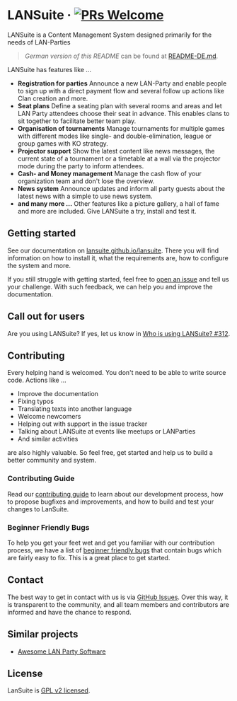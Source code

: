 # LANSuite &middot;  [![PRs Welcome](https://img.shields.io/badge/PRs-welcome-brightgreen.svg)](CONTRIBUTING.md#pull-requests)

LANSuite is a Content Management System designed primarily for the needs of LAN-Parties

> *German version of this README* can be found at [README-DE.md](./README-DE.md).

LANSuite has features like ...

* **Registration for parties** Announce a new LAN-Party and enable people to sign up with a direct payment flow and several follow up actions like Clan creation and more.
* **Seat plans** Define a seating plan with several rooms and areas and let LAN Party attendees choose their seat in advance. This enables clans to sit together to facilitate better team play.
* **Organisation of tournaments** Manage tournaments for multiple games with different modes like single- and double-elimination, league or group games with KO strategy.
* **Projector support** Show the latest content like news messages, the current state of a tournament or a timetable at a wall via the projector mode during the party to inform attendees.
* **Cash- and Money management** Manage the cash flow of your organization team and don't lose the overview.
* **News system** Announce updates and inform all party guests about the latest news with a simple to use news system.
* **and many more ...** Other features like a picture gallery, a hall of fame and more are included. Give LANSuite a try, install and test it.

## Getting started

See our documentation on [lansuite.github.io/lansuite](https://lansuite.github.io/lansuite/docs/installation.html).
There you will find information on how to install it, what the requirements are, how to configure the system and more.

If you still struggle with getting started, feel free to [open an issue](https://github.com/lansuite/lansuite/issues/new) and tell us your challenge.
With such feedback, we can help you and improve the documentation.

## Call out for users

Are you using LANSuite?
If yes, let us know in [Who is using LANSuite? #312](https://github.com/lansuite/lansuite/issues/312).

## Contributing

Every helping hand is welcomed.
You don't need to be able to write source code.
Actions like ...

* Improve the documentation
* Fixing typos
* Translating texts into another language
* Welcome newcomers
* Helping out with support in the issue tracker
* Talking about LANSuite at events like meetups or LANParties
* And similar activities

are also highly valuable.
So feel free, get started and help us to build a better community and system.

### Contributing Guide

Read our [contributing guide](https://github.com/lansuite/lansuite/blob/master/CONTRIBUTING.md) to learn about our development process, how to propose bugfixes and improvements, and how to build and test your changes to LanSuite.

### Beginner Friendly Bugs

To help you get your feet wet and get you familiar with our contribution process, we have a list of [beginner friendly bugs](https://github.com/LanSuite/LanSuite/labels/good%20first%20issue) that contain bugs which are fairly easy to fix. This is a great place to get started.

## Contact

The best way to get in contact with us is via [GitHub Issues](https://github.com/lansuite/lansuite/issues).
Over this way, it is transparent to the community, and all team members and contributors are informed and have the chance to respond.

## Similar projects

* [Awesome LAN Party Software](https://github.com/LANparties/awesome-lanparty-software)

## License

LanSuite is [GPL v2 licensed](./LICENSE).
